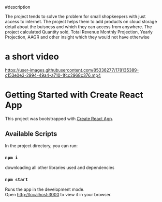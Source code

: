 #description

The project tends to solve the problem for small shopkeepers with just access to internet. The project helps them to add products on cloud storage detail about the buisness and which they can access from anywhere. The project calculated Quantity sold,	Total Revenue	Monthly Projection,	Yearly Projection,	AAGR and other insight which they would not have otherwise

# a short video

https://user-images.githubusercontent.com/85336277/178135389-c153e0e3-2994-49a4-a710-1fcc2968c376.mp4



# Getting Started with Create React App

This project was bootstrapped with [Create React App](https://github.com/facebook/create-react-app).


## Available Scripts

In the project directory, you can run:
### `npm i`
downloading all other libraries used and dependencies
### `npm start`

Runs the app in the development mode.\
Open [http://localhost:3000](http://localhost:3000) to view it in your browser.

